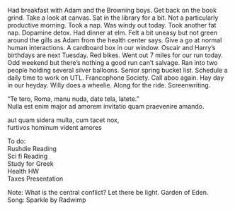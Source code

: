 Had breakfast with Adam and the Browning boys. Get back on the book grind. Take a look at canvas. Sat in the library for a bit. Not a particularly productive morning. Took a nap. Was windy out today. Took another fat nap. Dopamine detox. Had dinner at elm. Felt a bit uneasy but not green around the gills as Adam from the health center says. Give a go at normal human interactions. A cardboard box in our window. Oscair and Harry’s birthdays are next Tuesday. Red bikes. Went out 7 miles for our run today. Odd weekend but there’s nothing a good run can’t salvage. Ran into two people holding several silver balloons. Senior spring bucket list. Schedule a daily time to work on UTL. Francophone Society. Call aboo again. Hay day in our heyday. Willy does a wheelie. Along for the ride. Screenwriting. 

“Te tero, Roma, manu nuda, date tela, latete.”  
Nulla est enim major ad amorem invitatio quam praevenire amando.

aut quam sidera multa, cum tacet nox,  
furtivos hominum vident amores

To do:  
Rushdie Reading  
Sci fi Reading  
Study for Greek  
Health HW  
Taxes Presentation

Note: What is the central conflict? Let there be light. Garden of Eden.   
Song: Sparkle by Radwimp
